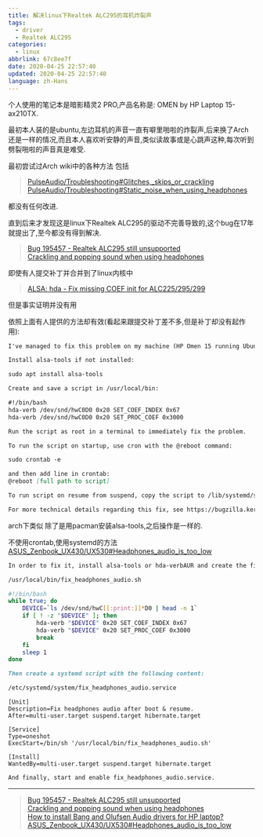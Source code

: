 ```yaml
---
title: 解决linux下Realtek ALC295的耳机炸裂声
tags:
  - driver
  - Realtek ALC295
categories:
  - linux
abbrlink: 67c8ee7f
date: 2020-04-25 22:57:40
updated: 2020-04-25 22:57:40
language: zh-Hans
---
```


个人使用的笔记本是暗影精灵2 PRO,产品名称是: OMEN by HP Laptop 15-ax210TX.  

最初本人装的是ubuntu,左边耳机的声音一直有噼里啪啦的炸裂声,后来换了Arch还是一样的情况,而且本人喜欢听安静的声音,类似读故事或是心跳声这种,每次听到劈裂啪啦的声音真是难受.

最初尝试过Arch wiki中的各种方法 包括
>[PulseAudio/Troubleshooting#Glitches,_skips_or_crackling](https://wiki.archlinux.org/index.php/PulseAudio/Troubleshooting#Glitches,_skips_or_crackling)  
>[PulseAudio/Troubleshooting#Static_noise_when_using_headphones](https://wiki.archlinux.org/index.php/PulseAudio/Troubleshooting#Static_noise_when_using_headphones)

都没有任何改进.

直到后来才发现这是linux下Realtek ALC295的驱动不完善导致的,这个bug在17年就提出了,至今都没有得到解决.
>[Bug 195457 - Realtek ALC295 still unsupported](https://bugzilla.kernel.org/show_bug.cgi?id=195457)  
>[Crackling and popping sound when using headphones](https://bugs.launchpad.net/ubuntu/+source/alsa-driver/+bug/1648183)  

即使有人提交补丁并合并到了linux内核中
>[ALSA: hda - Fix missing COEF init for ALC225/295/299](https://github.com/torvalds/linux/commit/44be77c590f381bc629815ac789b8b15ecc4ddcf#diff-6cb60ab78549a5b6838f746b9e128105)

但是事实证明并没有用

依照上面有人提供的方法却有效(看起来跟提交补丁差不多,但是补丁却没有起作用):
<!--more-->
```md
I've managed to fix this problem on my machine (HP Omen 15 running Ubuntu 17.04 using codec for Realtek ALC295 sound device). To fix the problem, I can do the following:

Install alsa-tools if not installed:

sudo apt install alsa-tools

Create and save a script in /usr/local/bin:

#!/bin/bash
hda-verb /dev/snd/hwC0D0 0x20 SET_COEF_INDEX 0x67
hda-verb /dev/snd/hwC0D0 0x20 SET_PROC_COEF 0x3000

Run the script as root in a terminal to immediately fix the problem.

To run the script on startup, use cron with the @reboot command:

sudo crontab -e

and then add line in crontab:
@reboot [full path to script]

To run script on resume from suspend, copy the script to /lib/systemd/system-sleep

For more technical details regarding this fix, see https://bugzilla.kernel.org/show_bug.cgi?id=195457
```

arch下类似 除了是用pacman安装alsa-tools,之后操作是一样的.

不使用crontab,使用systemd的方法[ASUS_Zenbook_UX430/UX530#Headphones_audio_is_too_low](https://wiki.archlinux.org/index.php/ASUS_Zenbook_UX430/UX530#Headphones_audio_is_too_low)

```md
In order to fix it, install alsa-tools or hda-verbAUR and create the file:

/usr/local/bin/fix_headphones_audio.sh
```

```sh
#!/bin/bash
while true; do
	DEVICE=`ls /dev/snd/hwC[[:print:]]*D0 | head -n 1`
	if [ ! -z "$DEVICE" ]; then
		hda-verb "$DEVICE" 0x20 SET_COEF_INDEX 0x67
		hda-verb "$DEVICE" 0x20 SET_PROC_COEF 0x3000
		break
	fi
	sleep 1
done
```

```md
Then create a systemd script with the following content:

/etc/systemd/system/fix_headphones_audio.service
```

```systemd
[Unit]
Description=Fix headphones audio after boot & resume.
After=multi-user.target suspend.target hibernate.target

[Service]
Type=oneshot
ExecStart=/bin/sh '/usr/local/bin/fix_headphones_audio.sh'

[Install]
WantedBy=multi-user.target suspend.target hibernate.target
```

```md
And finally, start and enable fix_headphones_audio.service.
```

***
>[Bug 195457 - Realtek ALC295 still unsupported](https://bugzilla.kernel.org/show_bug.cgi?id=195457)  
>[Crackling and popping sound when using headphones](https://bugs.launchpad.net/ubuntu/+source/alsa-driver/+bug/1648183)  
>[How to install Bang and Olufsen Audio drivers for HP laptop?](https://askubuntu.com/questions/873881/how-to-install-bang-and-olufsen-audio-drivers-for-hp-laptop)
>[ASUS_Zenbook_UX430/UX530#Headphones_audio_is_too_low](https://wiki.archlinux.org/index.php/ASUS_Zenbook_UX430/UX530#Headphones_audio_is_too_low)
